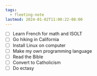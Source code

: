 ```yaml
---
tags:
  - fleeting-note
lastmod: 2024-01-02T11:00:22-08:00
---
```

- [ ] Learn French for math and ISOLT
- [ ] Go hiking in California
- [ ] Install Linux on computer 
- [ ] Make my own programming language
- [ ] Read the Bible
- [ ] Convert to Catholicism 
- [ ] Do ectasy